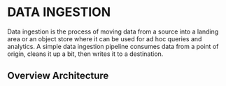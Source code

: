 # DATA INGESTION

Data ingestion is the process of moving data from a source into a landing area or an object store where it can be used for ad hoc queries and analytics.  A simple data ingestion pipeline consumes data from a point of origin, cleans it up a bit, then writes it to a destination. 

## Overview Architecture


## 